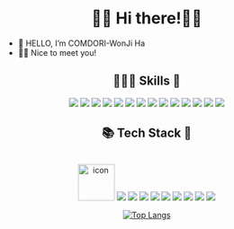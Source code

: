 <div align="center">

👋🏻 Hi there!👋🏻
===
</div>

- 👋 HELLO, I’m COMDORI-WonJi Ha
- 🤞🏻 Nice to meet you!
<!-- 👀 I’m interested in ...
- 🌱 I’m currently learning ...
- 💞️ I’m looking to collaborate on ...
- 📫 How to reach me ...
-->
<div align="center">

## 🧑🏻‍💻 Skills 🚀

  <img src="https://img.shields.io/badge/MacOS-000000?style=for-the-badge&logo=apple&logoColor=white"/>
  <img src="https://img.shields.io/badge/iOS-000000?style=for-the-badge&logo=ios&logoColor=white"/>
  <img src="https://img.shields.io/badge/Windows-0078D6?style=for-the-badge&logo=windows&logoColor=white"/>
  <img src="https://img.shields.io/badge/Linux-FCC624?style=for-the-badge&logo=linux&logoColor=black"/>
  <img src="https://img.shields.io/badge/Android-3DDC84?style=for-the-badge&logo=android&logoColor=white"/>
  <img src="https://img.shields.io/badge/Xcode-007ACC?style=flat-the-badge&logo=Xcode&logoColor=white">
  <img src="https://img.shields.io/badge/Eclipse-2C2255?style=flat-the-badge&logo=eclipse&logoColor=white"/>
  <img src="https://img.shields.io/badge/IntelliJ_IDEA-000000.svg?style=flat-the-badge&logo=intellij-idea&logoColor=white"/>
  <img src="https://img.shields.io/badge/WebStorm-000000?style=flat-the-badge&logo=WebStorm&logoColor=white"/>
  <img src="https://img.shields.io/badge/PyCharm-000000.svg?&style=flat-the-badge&logo=PyCharm&logoColor=white"/>
  <img src="https://img.shields.io/badge/Visual_Studio-5C2D91?style=flat-the-badge&logo=visual%20studio&logoColor=white"/>
  <img src="https://img.shields.io/badge/Visual_Studio_Code-0078D4?style=flat-the-badge&logo=visual%20studio%20code&logoColor=white"/>
  <img src="https://img.shields.io/badge/Android Studio-3DDC84?style=flat-square&logo=Android Studio&logoColor=white"/>
  <img src="https://img.shields.io/badge/Flutter-02569B?style=flat-square&logo=Flutter&logoColor=white"/>
  

<br> 

## 📚 Tech Stack 📖 
</br>

  <img src="https://techstack-generator.vercel.app/java-icon.svg" alt="icon" width="65" height="65"/>
  <img src="https://img.shields.io/badge/Java-ED8B00?style=flat-the-badge&logo=openjdk&logoColor=white"/>
  <img src="https://img.shields.io/badge/HTML5-E34F26?style=flat-the-badge&logo=html5&logoColor=white"/>
  <img src="https://img.shields.io/badge/Javascript-ffb13b?style=for-square&logo=javascript&logoColor=white"/>
  <img src="https://img.shields.io/badge/Node.js-339933?style=for-square&logo=Node.js&logoColor=white"/>
  <img src="https://img.shields.io/badge/Swift-FA7343?style=for-square&logo=swift&logoColor=white"/>
  <img src="https://img.shields.io/badge/Dart-0175C2?style=flat-the-badge&logo=dart&logoColor=white"/>
  <img src="https://img.shields.io/badge/Python-3776AB?style=flat-the-badge&logo=python&logoColor=white"/>
  <img src="https://img.shields.io/badge/Mysql-E6B91E?style=for-square&logo=MySql&logoColor=white"/>
  <img src="https://img.shields.io/badge/ORACLE-F80000?style=for-square&logo=oracle&logoColor=white"/>

<br>

[![Top Langs](https://github-readme-stats.vercel.app/api/top-langs/?username=COMDORI-HWJ&layout=compact)](https://github.com/anuraghazra/github-readme-stats)
</br>

</div>

<!-- ![COMDORI-HWJ's github stats](https://github-readme-stats.vercel.app/api?username=COMDORI-HWJ&show_icons=true) 
<img src="https://img.shields.io/badge/Java-ED8B00?style=for-the-badge&logo=java&logoColor=white"/>
<img src="https://img.shields.io/badge/Swift-FA7343?style=for-the-badge&logo=swift&logoColor=white"/>
<img src="https://img.shields.io/badge/HTML5-E34F26?style=for-the-badge&logo=html5&logoColor=white"/>
<img src=""/>

-->

